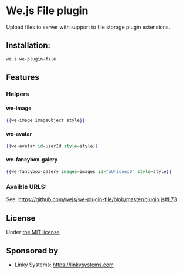 # We.js File plugin

Upload files to server with support to file storage plugin extensions.

## Installation:

```sh
we i we-plugin-file
```

## Features

### Helpers

#### we-image
```hbs
{{we-image imageObject style}}
```

#### we-avatar
```hbs
{{we-avatar id=userId style=style}}
```

#### we-fancybox-galery
```hbs
{{we-fancybox-galery images=images id="aUniqueID" style=style}}
```


### Avaible URLS:

See: https://github.com/wejs/we-plugin-file/blob/master/plugin.js#L73

## License

Under [the MIT license](https://github.com/wejs/we/blob/master/LICENSE.md).

## Sponsored by

- Linky Systems: https://linkysystems.com
